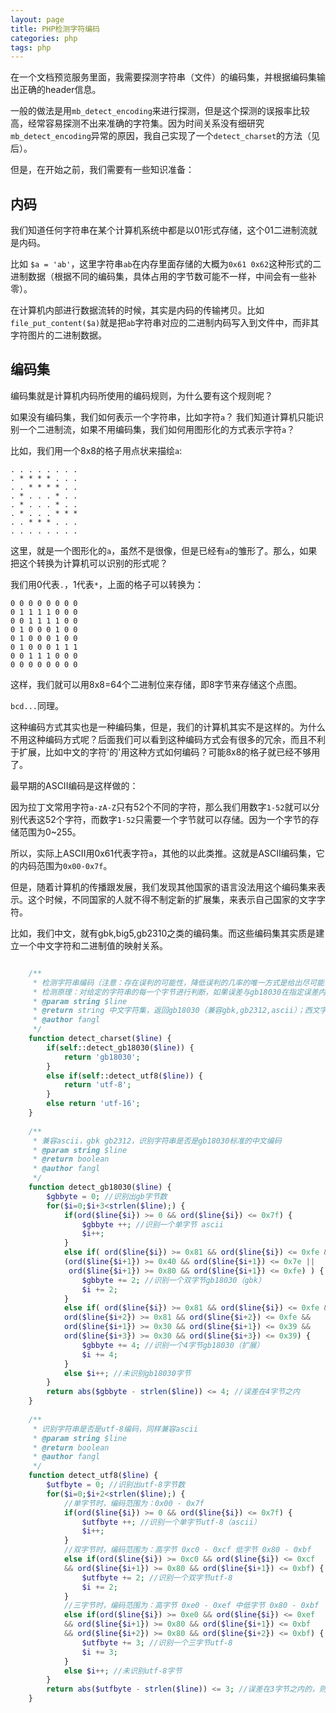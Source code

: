 ```yaml
---
layout: page
title: PHP检测字符编码
categories: php
tags: php
---
```


在一个文档预览服务里面，我需要探测字符串（文件）的编码集，并根据编码集输出正确的header信息。

一般的做法是用`mb_detect_encoding`来进行探测，但是这个探测的误报率比较高，经常容易探测不出来准确的字符集。因为时间关系没有细研究`mb_detect_encoding`异常的原因，我自己实现了一个`detect_charset`的方法（见后）。

但是，在开始之前，我们需要有一些知识准备：

内码
---

我们知道任何字符串在某个计算机系统中都是以01形式存储，这个01二进制流就是内码。

比如 `$a = 'ab'`，这里字符串`ab`在内存里面存储的大概为`0x61 0x62`这种形式的二进制数据（根据不同的编码集，具体占用的字节数可能不一样，中间会有一些补零）。

在计算机内部进行数据流转的时候，其实是内码的传输拷贝。比如`file_put_content($a)`就是把`ab`字符串对应的二进制内码写入到文件中，而非其字符图片的二进制数据。


编码集
---

编码集就是计算机内码所使用的编码规则，为什么要有这个规则呢？

如果没有编码集，我们如何表示一个字符串，比如字符`a`？ 我们知道计算机只能识别一个二进制流，如果不用编码集，我们如何用图形化的方式表示字符`a`？

比如，我们用一个8x8的格子用点状来描绘`a`:

	. . . . . . . .
	. * * * * . . .
	. . * * * * . .
	. * . . . * . .
	. * . . . * . .
	. * . . . * * *
	. . * * * . . .
	. . . . . . . .


这里，就是一个图形化的`a`，虽然不是很像，但是已经有`a`的雏形了。那么，如果把这个转换为计算机可以识别的形式呢？

我们用0代表`.`，1代表`*`，上面的格子可以转换为：

	0 0 0 0 0 0 0 0
	0 1 1 1 1 0 0 0
	0 0 1 1 1 1 0 0
	0 1 0 0 0 1 0 0
    0 1 0 0 0 1 0 0
    0 1 0 0 0 1 1 1
    0 0 1 1 1 0 0 0
    0 0 0 0 0 0 0 0

这样，我们就可以用8x8=64个二进制位来存储，即8字节来存储这个点图。

`bcd...`同理。

这种编码方式其实也是一种编码集，但是，我们的计算机其实不是这样的。为什么不用这种编码方式呢？后面我们可以看到这种编码方式会有很多的冗余，而且不利于扩展，比如中文的字符'的'用这种方式如何编码？可能8x8的格子就已经不够用了。

最早期的ASCII编码是这样做的：

因为拉丁文常用字符`a-zA-Z`只有52个不同的字符，那么我们用数字`1-52`就可以分别代表这52个字符，而数字`1-52`只需要一个字节就可以存储。因为一个字节的存储范围为0~255。

所以，实际上ASCII用0x61代表字符`a`，其他的以此类推。这就是ASCII编码集，它的内码范围为`0x00-0x7f`。

但是，随着计算机的传播跟发展，我们发现其他国家的语言没法用这个编码集来表示。这个时候，不同国家的人就不得不制定新的扩展集，来表示自己国家的文字字符。

比如，我们中文，就有gbk,big5,gb2310之类的编码集。而这些编码集其实质是建立一个中文字符和二进制值的映射关系。


```php

	/**
     * 检测字符串编码（注意：存在误判的可能性，降低误判的几率的唯一方式是给出尽可能多的样本$line）
     * 检测原理：对给定的字符串的每一个字节进行判断，如果误差与gb18030在指定误差内，则判定为gb18030；与utf-8在指定误差范围内，则判定为utf-8；否则判定为utf-16
     * @param string $line
     * @return string 中文字符集，返回gb18030（兼容gbk,gb2312,ascii）；西文字符集，返回utf-8（兼容ascii）；其他，返回utf-16（双字节unicode）
     * @author fangl
     */
    function detect_charset($line) {
        if(self::detect_gb18030($line)) {
            return 'gb18030';
        }
        else if(self::detect_utf8($line)) {
            return 'utf-8';
        }
        else return 'utf-16';
    }
    
    /**
     * 兼容ascii，gbk gb2312，识别字符串是否是gb18030标准的中文编码
     * @param string $line
     * @return boolean
     * @author fangl
     */
    function detect_gb18030($line) {
        $gbbyte = 0; //识别出gb字节数
        for($i=0;$i+3<strlen($line);) {
            if(ord($line{$i}) >= 0 && ord($line{$i}) <= 0x7f) {
                $gbbyte ++; //识别一个单字节 ascii
                $i++;
            }
            else if( ord($line{$i}) >= 0x81 && ord($line{$i}) <= 0xfe &&
            (ord($line{$i+1}) >= 0x40 && ord($line{$i+1}) <= 0x7e ||
             ord($line{$i+1}) >= 0x80 && ord($line{$i+1}) <= 0xfe) ) {
                $gbbyte += 2; //识别一个双字节gb18030（gbk）
                $i += 2;
            }
            else if( ord($line{$i}) >= 0x81 && ord($line{$i}) <= 0xfe &&
            ord($line{$i+2}) >= 0x81 && ord($line{$i+2}) <= 0xfe &&
            ord($line{$i+1}) >= 0x30 && ord($line{$i+1}) <= 0x39 &&
            ord($line{$i+3}) >= 0x30 && ord($line{$i+3}) <= 0x39) {
                $gbbyte += 4; //识别一个4字节gb18030（扩展）
                $i += 4;
            }
            else $i++; //未识别gb18030字节
        }
        return abs($gbbyte - strlen($line)) <= 4; //误差在4字节之内
    }
    
    /**
     * 识别字符串是否是utf-8编码，同样兼容ascii
     * @param string $line
     * @return boolean
     * @author fangl
     */
    function detect_utf8($line) {
        $utfbyte = 0; //识别出utf-8字节数
        for($i=0;$i+2<strlen($line);) {
            //单字节时，编码范围为：0x00 - 0x7f
            if(ord($line{$i}) >= 0 && ord($line{$i}) <= 0x7f) {
                $utfbyte ++; //识别一个单字节utf-8（ascii）
                $i++;
            }
            //双字节时，编码范围为：高字节 0xc0 - 0xcf 低字节 0x80 - 0xbf
            else if(ord($line{$i}) >= 0xc0 && ord($line{$i}) <= 0xcf
            && ord($line{$i+1}) >= 0x80 && ord($line{$i+1}) <= 0xbf) {
                $utfbyte += 2; //识别一个双字节utf-8
                $i += 2;
            }
            //三字节时，编码范围为：高字节 0xe0 - 0xef 中低字节 0x80 - 0xbf
            else if(ord($line{$i}) >= 0xe0 && ord($line{$i}) <= 0xef
            && ord($line{$i+1}) >= 0x80 && ord($line{$i+1}) <= 0xbf
            && ord($line{$i+2}) >= 0x80 && ord($line{$i+2}) <= 0xbf) {
                $utfbyte += 3; //识别一个三字节utf-8
                $i += 3;
            }
            else $i++; //未识别utf-8字节
        }
        return abs($utfbyte - strlen($line)) <= 3; //误差在3字节之内的，则识别为utf-8编码
    }

```